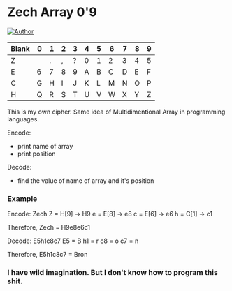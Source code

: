 # Zech Array 0'9

[![Author](https://img.shields.io/badge/Author-Zech%20Bron-red?style=for-the-badge)](https://github.com/ZechBron)

Blank | 0 | 1 | 2 | 3 | 4 | 5 | 6 | 7 | 8 | 9 |
|---|---|---|---|---|---|---|---|---|---|---|
Z     |   | . | , | ? | 0 | 1 | 2 | 3 | 4 | 5 |
E     | 6 | 7 | 8 | 9 | A | B | C | D | E | F |
C     | G | H | I | J | K | L | M | N | O | P |
H     | Q | R | S | T | U | V | W | X | Y | Z |

This is my own cipher. Same idea of Multidimentional Array in programming languages.

Encode:
- print name of array
- print position

Decode:
- find the value of name of array and it's position

### Example
Encode: Zech
Z = H[9] -> H9
e = E[8] -> e8
c = E[6] -> e6
h = C[1] -> c1

Therefore, Zech = H9e8e6c1

Decode: E5h1c8c7
E5 = B
h1 = r
c8 = o
c7 = n

Therefore, E5h1c8c7 = Bron


### I have wild imagination. But I don't know how to program this shit.

